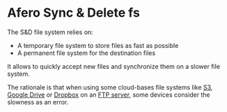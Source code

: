 # Afero Sync & Delete fs

The S&D file system relies on:
- A temporary file system to store files as fast as possible
- A permanent file system for the destination files

It allows to quickly accept new files and synchronize them on a slower file system.

The rationale is that when using some cloud-bases file systems like [S3](https://github.com/fclairamb/afero-s3), [Google Drive](https://github.com/fclairamb/afero-gdrive) or [Dropbox](https://github.com/fclairamb/afero-dropbox) on an [FTP server](https://github.com/fclairamb/ftpserver), some devices consider the slowness as an error.

